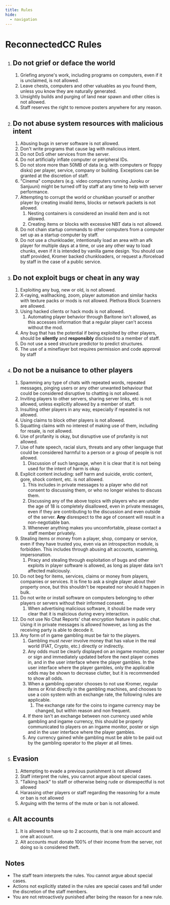 ```yaml
---
title: Rules
hide:
  - navigation
---
```


# ReconnectedCC Rules

1. ## Do not grief or deface the world
    1. Griefing anyone's work, including programs on computers, even if it is unclaimed, is not allowed.
    2. Leave chests, computers and other valuables as you found them, unless you know they are naturally generated.
    3. Unsightly builds and purging of land near spawn and other cities is not allowed.
    4. Staff reserves the right to remove posters anywhere for any reason.
2.  ## Do not abuse system resources with malicious intent
    1. Abusing bugs in server software is not allowed.
    2. Don't write programs that cause lag with malicious intent.
    3.  Do not DoS other services from the server.
    4.  Do not artificially inflate computer or peripheral IDs.
    5.  Do not store more than 50MB of data (e.g. with computers or floppy disks) per player, service, company or building. Exceptions can be granted at the discretion of staff.
    6.  "Cinema" computers (e.g. video computers running Juroku or Sanjuuni) might be turned off by staff at any time to help with server performance.
    7.  Attempting to corrupt the world or chunkban yourself or another player by creating invalid items, blocks or network packets is not allowed.
        1.  Nesting containers is considered an invalid item and is not allowed.
        2.  Creating items or blocks with excessive NBT data is not allowed.
    8.  Do not chain startup commands to other computers from a computer set up as a startup computer by staff.
    9.  Do not use a chunkloader, intentionally load an area with an afk player for multiple days at a time, or use any other way to load chunks, even if it is intended by vanilla game design. You should use staff provided, Kromer backed chunkloaders, or request a /forceload by staff in the case of a public service.
3.  ## Do not exploit bugs or cheat in any way
    1.  Exploiting any bug, new or old, is not allowed.
    2.  X-raying, wallhacking, zoom, player automation and similar hacks with texture packs or mods is not allowed. Plethora Block Scanners are allowed.
    3.  Using hacked clients or hack mods is not allowed.
        1.  Automating player behavior through Baritone isn't allowed, as this accesses information that a regular player can't access without the mod.
    4.  Any bug that has the potential if being exploited by other players, should be **silently** and **responsibly** disclosed to a member of staff.
    5.  Do not use a seed structure predictor to predict structures.
    6.  The use of a mineflayer bot requires permission and code approval by staff
4.  ## Do not be a nuisance to other players
    1.  Spamming any type of chats with repeated words, repeated messages, pinging users or any other unwanted behaviour that could be considered disruptive to chatting is not allowed.
    2.  Inviting players to other servers, sharing server links, etc is not allowed, unless explicitly allowed by a member of staff.
    3.  Insulting other players in any way, especially if repeated is not allowed.
    4.  Using claims to block other players is not allowed.
    5.  Squatting claims with no interest of making use of them, including for resale, is not allowed.
    6.  Use of profanity is okay, but disruptive use of profanity is not allowed.
    7.  Use of hate speech, racial slurs, threats and any other language that could be considered harmful to a person or a group of people is not allowed.
        1.  Discussion of such language, when it is clear that it is not being used for the intent of harm is okay.
    8.  Explicit content including: self harm and suicide, erotic content, gore, shock content, etc. is not allowed.
        1.  This includes in private messages to a player who did not consent to discussing them, or who no longer wishes to discuss them.
        2.  Discussing any of the above topics with players who are under the age of 18 is completely disallowed, even in private messages, even if they are contributing to the discussion and even outside of the server. **Any** disrespect to the age of consent will result in a non-negotiable ban.
        3.  Whenever anything makes you uncomfortable, please contact a staff member privately.
    9.  Stealing items or money from a player, shop, company or service, even if they have trusted you, even via an introspection module, is forbidden. This includes through abusing alt accounts, scamming, impersonation.
        1.  Piracy and stealing through exploitation of bugs and other exploits in player software is allowed, as long as player data isn't affected maliciously.
    10. Do not beg for items, services, claims or money from players, companies or services. It is fine to ask a single player about their property once, but this shouldn't be repeated nor should it happen in bulk.
    11. Do not write or install software on computers belonging to other players or servers without their informed consent.
        1.  When advertising malicious software, it should be made very clear that it is malicious during every interaction.
    12. Do not use No Chat Reports' chat encryption feature in public chat. Using it in private messages is allowed however, as long as the receiving party is able to decode it.
    13. Any form of in game gambling must be fair to the players.
        1. Gambling must *never* involve money that has value in the real world (FIAT, Crypto, etc.) directly or indirectly.
        2. Any odds must be clearly displayed on an ingame monitor, poster or sign and immediately updated before the next player comes in, and in the user interface where the player gambles. In the user interface where the player gambles, only the applicable odds may be shown to decrease clutter, but it is recommended to show all odds.
        3. When a gambling operator chooses to not use Kromer, regular items or Krist directly in the gambling machines, and chooses to use a coin system with an exchange rate, the following rules are applicable.
            1. The exchange rate for the coins to ingame currency may be changed, but within reason and non frequent.
        4. If there isn't an exchange between non currency used while gambling and ingame currency, this should be properly communicated to players on an ingame monitor, poster or sign and in the user interface where the player gambles.
        5. Any currency gained while gambling must be able to be paid out by the gambling operator to the player at all times.
6.  ## Evasion
    1.  Attempting to evade a previous punishment is not allowed
    2.  Staff interpret the rules, you cannot argue about special cases.
    3.  "Talking back" to staff or otherwise being rude or disrespectful is not allowed
    4.  Harassing other players or staff regarding the reasoning for a mute or ban is not allowed
    5.  Arguing with the terms of the mute or ban is not allowed.
7.  ## Alt accounts
    1.  It is allowed to have up to 2 accounts, that is one main account and one alt account.
    2.  Alt accounts must donate 100% of their income from the server, not doing so is considered theft.

## Notes

- The staff team interprets the rules. You cannot argue about special cases.
- Actions not explicitly stated in the rules are special cases and fall under the discretion of the staff members.
- You are not retroactively punished after being the reason for a new rule.
